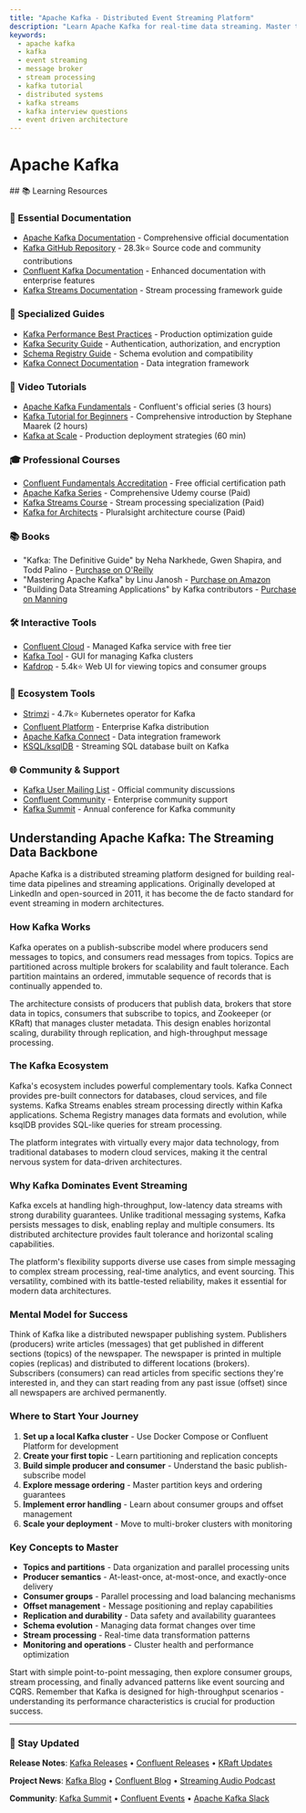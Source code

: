 ```yaml
---
title: "Apache Kafka - Distributed Event Streaming Platform"
description: "Learn Apache Kafka for real-time data streaming. Master topics, partitions, and stream processing for platform engineering interviews and event-driven architectures."
keywords:
  - apache kafka
  - kafka
  - event streaming
  - message broker
  - stream processing
  - kafka tutorial
  - distributed systems
  - kafka streams
  - kafka interview questions
  - event driven architecture
---
```


# Apache Kafka

<GitHubButtons />
## 📚 Learning Resources

### 📖 Essential Documentation
- [Apache Kafka Documentation](https://kafka.apache.org/documentation/) - Comprehensive official documentation
- [Kafka GitHub Repository](https://github.com/apache/kafka) - 28.3k⭐ Source code and community contributions
- [Confluent Kafka Documentation](https://docs.confluent.io/kafka/introduction.html) - Enhanced documentation with enterprise features
- [Kafka Streams Documentation](https://kafka.apache.org/documentation/streams/) - Stream processing framework guide

### 📝 Specialized Guides
- [Kafka Performance Best Practices](https://www.confluent.io/blog/kafka-performance-best-practices/) - Production optimization guide
- [Kafka Security Guide](https://kafka.apache.org/documentation/#security) - Authentication, authorization, and encryption
- [Schema Registry Guide](https://docs.confluent.io/platform/current/schema-registry/) - Schema evolution and compatibility
- [Kafka Connect Documentation](https://kafka.apache.org/documentation/#connect) - Data integration framework

### 🎥 Video Tutorials
- [Apache Kafka Fundamentals](https://www.youtube.com/playlist?list=PLa7VYi0yPIH2PelhRHoFR5iQgflg-y6JA) - Confluent's official series (3 hours)
- [Kafka Tutorial for Beginners](https://www.youtube.com/watch?v=qu96DFXtbG4) - Comprehensive introduction by Stephane Maarek (2 hours)
- [Kafka at Scale](https://www.youtube.com/watch?v=1vLMuWsfMcA) - Production deployment strategies (60 min)

### 🎓 Professional Courses
- [Confluent Fundamentals Accreditation](https://developer.confluent.io/learn-kafka/) - Free official certification path
- [Apache Kafka Series](https://www.udemy.com/course/apache-kafka/) - Comprehensive Udemy course (Paid)
- [Kafka Streams Course](https://www.udemy.com/course/kafka-streams/) - Stream processing specialization (Paid)
- [Kafka for Architects](https://www.pluralsight.com/courses/apache-kafka-architects) - Pluralsight architecture course (Paid)

### 📚 Books
- "Kafka: The Definitive Guide" by Neha Narkhede, Gwen Shapira, and Todd Palino - [Purchase on O'Reilly](https://www.oreilly.com/library/view/kafka-the-definitive/9781491936153/)
- "Mastering Apache Kafka" by Linu Janosh - [Purchase on Amazon](https://www.amazon.com/dp/1788623924)
- "Building Data Streaming Applications" by Kafka contributors - [Purchase on Manning](https://www.manning.com/books/kafka-streams-in-action)

### 🛠️ Interactive Tools
- [Confluent Cloud](https://confluent.cloud/) - Managed Kafka service with free tier
- [Kafka Tool](https://kafkatool.com/) - GUI for managing Kafka clusters
- [Kafdrop](https://github.com/obsidiandynamics/kafdrop) - 5.4k⭐ Web UI for viewing topics and consumer groups

### 🚀 Ecosystem Tools
- [Strimzi](https://github.com/strimzi/strimzi-kafka-operator) - 4.7k⭐ Kubernetes operator for Kafka
- [Confluent Platform](https://www.confluent.io/platform/) - Enterprise Kafka distribution
- [Apache Kafka Connect](https://kafka.apache.org/documentation/#connect) - Data integration framework
- [KSQL/ksqlDB](https://ksqldb.io/) - Streaming SQL database built on Kafka

### 🌐 Community & Support
- [Kafka User Mailing List](https://kafka.apache.org/contact) - Official community discussions
- [Confluent Community](https://www.confluent.io/community/) - Enterprise community support
- [Kafka Summit](https://kafka-summit.org/) - Annual conference for Kafka community

## Understanding Apache Kafka: The Streaming Data Backbone

Apache Kafka is a distributed streaming platform designed for building real-time data pipelines and streaming applications. Originally developed at LinkedIn and open-sourced in 2011, it has become the de facto standard for event streaming in modern architectures.

### How Kafka Works
Kafka operates on a publish-subscribe model where producers send messages to topics, and consumers read messages from topics. Topics are partitioned across multiple brokers for scalability and fault tolerance. Each partition maintains an ordered, immutable sequence of records that is continually appended to.

The architecture consists of producers that publish data, brokers that store data in topics, consumers that subscribe to topics, and Zookeeper (or KRaft) that manages cluster metadata. This design enables horizontal scaling, durability through replication, and high-throughput message processing.

### The Kafka Ecosystem
Kafka's ecosystem includes powerful complementary tools. Kafka Connect provides pre-built connectors for databases, cloud services, and file systems. Kafka Streams enables stream processing directly within Kafka applications. Schema Registry manages data formats and evolution, while ksqlDB provides SQL-like queries for stream processing.

The platform integrates with virtually every major data technology, from traditional databases to modern cloud services, making it the central nervous system for data-driven architectures.

### Why Kafka Dominates Event Streaming
Kafka excels at handling high-throughput, low-latency data streams with strong durability guarantees. Unlike traditional messaging systems, Kafka persists messages to disk, enabling replay and multiple consumers. Its distributed architecture provides fault tolerance and horizontal scaling capabilities.

The platform's flexibility supports diverse use cases from simple messaging to complex stream processing, real-time analytics, and event sourcing. This versatility, combined with its battle-tested reliability, makes it essential for modern data architectures.

### Mental Model for Success
Think of Kafka like a distributed newspaper publishing system. Publishers (producers) write articles (messages) that get published in different sections (topics) of the newspaper. The newspaper is printed in multiple copies (replicas) and distributed to different locations (brokers). Subscribers (consumers) can read articles from specific sections they're interested in, and they can start reading from any past issue (offset) since all newspapers are archived permanently.

### Where to Start Your Journey
1. **Set up a local Kafka cluster** - Use Docker Compose or Confluent Platform for development
2. **Create your first topic** - Learn partitioning and replication concepts
3. **Build simple producer and consumer** - Understand the basic publish-subscribe model
4. **Explore message ordering** - Master partition keys and ordering guarantees
5. **Implement error handling** - Learn about consumer groups and offset management
6. **Scale your deployment** - Move to multi-broker clusters with monitoring

### Key Concepts to Master
- **Topics and partitions** - Data organization and parallel processing units
- **Producer semantics** - At-least-once, at-most-once, and exactly-once delivery
- **Consumer groups** - Parallel processing and load balancing mechanisms
- **Offset management** - Message positioning and replay capabilities
- **Replication and durability** - Data safety and availability guarantees
- **Schema evolution** - Managing data format changes over time
- **Stream processing** - Real-time data transformation patterns
- **Monitoring and operations** - Cluster health and performance optimization

Start with simple point-to-point messaging, then explore consumer groups, stream processing, and finally advanced patterns like event sourcing and CQRS. Remember that Kafka is designed for high-throughput scenarios - understanding its performance characteristics is crucial for production success.

---

### 📡 Stay Updated

**Release Notes**: [Kafka Releases](https://kafka.apache.org/downloads) • [Confluent Releases](https://docs.confluent.io/platform/current/release-notes/index.html) • [KRaft Updates](https://kafka.apache.org/documentation/#kraft)

**Project News**: [Kafka Blog](https://kafka.apache.org/blog) • [Confluent Blog](https://www.confluent.io/blog/) • [Streaming Audio Podcast](https://developer.confluent.io/podcast/)

**Community**: [Kafka Summit](https://kafka-summit.org/) • [Confluent Events](https://www.confluent.io/events/) • [Apache Kafka Slack](https://confluentcommunity.slack.com/)
